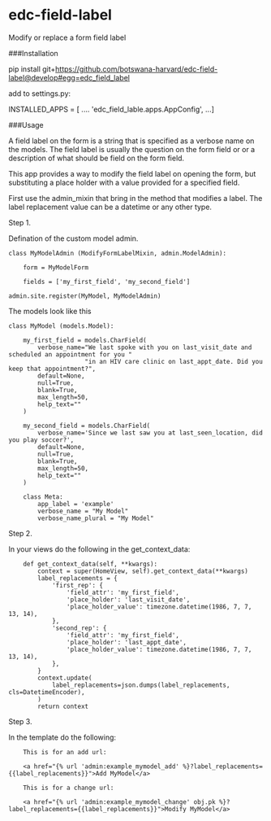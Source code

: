 # edc-field-label
Modify or replace a form field label

###Installation


pip install git+https://github.com/botswana-harvard/edc-field-label@develop#egg=edc_field_label

add to settings.py:


INSTALLED_APPS = [
....
'edc_field_lable.apps.AppConfig',
...]

###Usage


A field label on the form is a string that is specified as a verbose name on the models. The field label is usually
the question on the form field or or a description of what should be field on the form field.

This app provides a way to modify the field label on opening the form, but substituting a place holder with a value
provided for a specified field.

First use the admin_mixin that bring in the method that modifies a label. The label replacement value can be a datetime or any other type.

Step 1.

Defination of the custom model admin.

	class MyModelAdmin (ModifyFormLabelMixin, admin.ModelAdmin):

        form = MyModelForm

    	fields = ['my_first_field', 'my_second_field']

	admin.site.register(MyModel, MyModelAdmin)

The models look like this

	class MyModel (models.Model):
	
	    my_first_field = models.CharField(
	        verbose_name="We last spoke with you on last_visit_date and scheduled an appointment for you "
	                     "in an HIV care clinic on last_appt_date. Did you keep that appointment?",
	        default=None,
	        null=True,
	        blank=True,
	        max_length=50,
	        help_text=""
	    )
	
	    my_second_field = models.CharField(
	        verbose_name='Since we last saw you at last_seen_location, did you play soccer?',
	        default=None,
	        null=True,
	        blank=True,
	        max_length=50,
	        help_text=""
	    )
	
	    class Meta:
	        app_label = 'example'
	        verbose_name = "My Model"
	        verbose_name_plural = "My Model"
 
Step 2.

 In your views do the following in the get_context_data:
 
 		def get_context_data(self, **kwargs):
	        context = super(HomeView, self).get_context_data(**kwargs)
	        label_replacements = {
	            'first_rep': {
	                'field_attr': 'my_first_field',
	                'place_holder': 'last_visit_date',
	                'place_holder_value': timezone.datetime(1986, 7, 7, 13, 14),
	            },
	            'second_rep': {
	                'field_attr': 'my_first_field',
	                'place_holder': 'last_appt_date',
	                'place_holder_value': timezone.datetime(1986, 7, 7, 13, 14),
	            },
	        }
	        context.update(
	            label_replacements=json.dumps(label_replacements, cls=DatetimeEncoder),
	        )
	        return context
Step 3.

 In the template do the following:
  	
  		This is for an add url:
  		
  		<a href="{% url 'admin:example_mymodel_add' %}?label_replacements={{label_replacements}}">Add MyModel</a>
  
  		This is for a change url:
  		
  		<a href="{% url 'admin:example_mymodel_change' obj.pk %}?label_replacements={{label_replacements}}">Modify MyModel</a>
  		
 